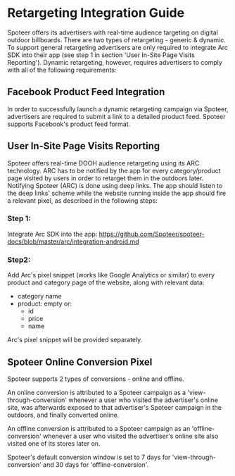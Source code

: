 # Retargeting Integration Guide
Spoteer offers its advertisers with real-time audience targeting on digital outdoor billboards. There are two types of retargeting - generic & dynamic. To support general retargeting advertisers are only required to integrate Arc SDK into their app (see step 1 in section 'User In-Site Page Visits Reporting'). Dynamic retargeting, however, requires advertisers to comply with all of the following requirements:

## Facebook Product Feed Integration
In order to successfully launch a dynamic retargeting campaign via Spoteer, advertisers are required to submit a link to a detailed product feed. Spoteer supports Facebook's product feed format.

## User In-Site Page Visits Reporting
Spoteer offers real-time DOOH audience retargeting using its ARC technology. ARC has to be notified by the app for every category/product page visited by users in order to retarget them in the outdoors later. Notifying Spoteer (ARC) is done using deep links. The app should listen to the deep links' scheme while the website running inside the app should fire a relevant pixel, as described in the following steps:

### Step 1:
Integrate Arc SDK into the app: https://github.com/Spoteer/spoteer-docs/blob/master/arc/integration-android.md

### Step2:
Add Arc's pixel snippet (works like Google Analytics or similar) to every product and category page of the website, along with relevant data:
  - category name
  - product: empty or:
    - id
    - price
    - name

Arc's pixel snippet will be provided separately.

## Spoteer Online Conversion Pixel
Spoteer supports 2 types of conversions - online and offline. 

An online conversion is attributed to a Spoteer campaign as a 'view-through-conversion' whenever a user who visited the advertiser's online site, was afterwards exposed to that advertiser's Spoteer campaign in the outdoors, and finally converted online.

An offline conversion is attributed to a Spoteer campaign as an 'offline-conversion' whenever a user who visited the advertiser's online site also visited one of its stores later on.

Spoteer's default conversion window is set to 7 days for 'view-through-conversion' and 30 days for 'offline-conversion'.
